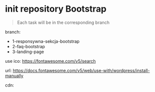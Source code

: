 # init repository Bootstrap

> Each task will be in the corresponding branch

branch:

- 1-responsywna-sekcja-bootstrap
- 2-faq-bootstrap
- 3-landing-page

use
ico: https://fontawesome.com/v5/search

url: https://docs.fontawesome.com/v5/web/use-with/wordpress/install-manually

cdn: <link rel="stylesheet" href="https://use.fontawesome.com/releases/v5.15.4/css/all.css" integrity="sha384-DyZ88mC6Up2uqS4h/KRgHuoeGwBcD4Ng9SiP4dIRy0EXTlnuz47vAwmeGwVChigm" crossorigin="anonymous"/>
